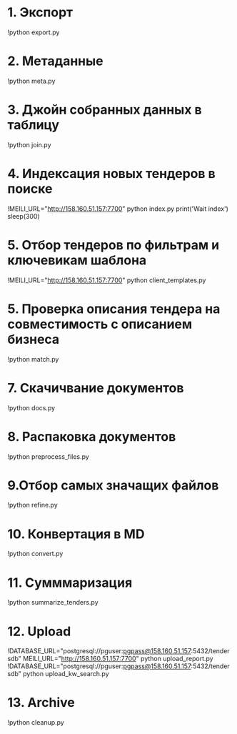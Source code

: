 # 1. Экспорт!python export.py# 2. Метаданные!python meta.py# 3. Джойн собранных данных в таблицу!python join.py# 4. Индексация новых тендеров в поиске!MEILI_URL="http://158.160.51.157:7700" python index.pyprint('Wait index')sleep(300)# 5. Отбор тендеров по фильтрам и ключевикам шаблона!MEILI_URL="http://158.160.51.157:7700" python client_templates.py# 5. Проверка описания тендера на совместимость с описанием бизнеса!python match.py# 7. Скачичвание документов!python docs.py# 8. Распаковка документов!python preprocess_files.py# 9.Отбор самых значащих файлов!python refine.py# 10. Конвертация в MD!python convert.py# 11. Сумммаризация!python summarize_tenders.py# 12. Upload!DATABASE_URL="postgresql://pguser:pgpass@158.160.51.157:5432/tendersdb" MEILI_URL="http://158.160.51.157:7700" python upload_report.py!DATABASE_URL="postgresql://pguser:pgpass@158.160.51.157:5432/tendersdb" python upload_kw_search.py# 13. Archive!python cleanup.py